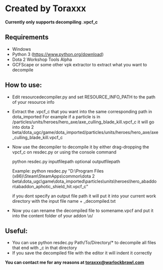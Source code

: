 Created by Toraxxx
==============

**Currently only supports decompiling .vpcf_c**

Requirements
--------------
- Windows
- Python 3 (https://www.python.org/download)
- Dota 2 Workshop Tools Alpha
- GCFScape or some other vpk extractor to extract what you want to decompile

How to use:
--------------
- Edit resourcedecompiler.py and set RESOURCE_INFO_PATH to the path of your resource info
- Extract the .vpcf_c that you want into the same corresponding path in dota_imported
  For example if a particle is in /particles/units/heroes/hero_axe/axe_culling_blade_kill.vpcf_c
  it will go into dota 2 beta/dota_ugc/game/dota_imported/particles/units/heroes/hero_axe/axe_culling_blade_kill.vpcf_c
- Now use the decompiler to decompile it by either drag-dropping the vpcf_c on resdec.py or using the console command

    python resdec.py inputfilepath optional outputfilepath
    
  Example: python resdec.py "D:\Program Files (x86)\Steam\SteamApps\common\dota 2 beta\dota_ugc\game\dota_imported\particles\units\heroes\hero_abaddon\abaddon_aphotic_shield_hit.vpcf_c"
  
  if you dont specify an output file path it will put it into your current work directory with the input file name + _decompiled.txt
- Now you can rename the decompiled file to somename.vpcf and put it into the content folder of your addon \o/

Useful:
--------------
- You can use python resdec.py Path/To/Directory/* to decompile all files that end with _c in that directory
- If you save the decompiled file with the editor it will indent it correctly


**You can contact me for any reasons at toraxxx@warlockbrawl.com**
